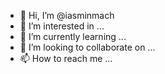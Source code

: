 - 👋 Hi, I’m @iasminmach
- 👀 I’m interested in ...
- 🌱 I’m currently learning ...
- 💞️ I’m looking to collaborate on ...
- 📫 How to reach me ...

<!---
iasminmach/iasminmach is a ✨ special ✨ repository because its `README.md` (this file) appears on your GitHub profile.
You can click the Preview link to take a look at your changes.
--->
